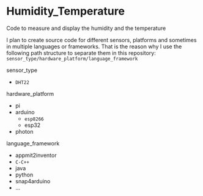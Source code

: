 # Humidity_Temperature
Code to measure and display the humidity and the temperature


I plan to create source code for different sensors,  platforms and sometimes in multiple languages or frameworks. That is the reason why I use the following path structure to separate  them in this repository: `sensor_type/hardware_platform/language_framework`

sensor_type
   * `DHT22`
   
hardware_platform
   * pi
   * arduino
      * `esp8266`
      * esp32
   * photon 
 
 language_framework
   * appmit2inventor
   * `C-C++`
   * java
   * python
   * snap4arduino
   * ...
  
